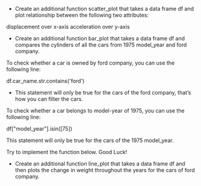 -   Create an additional function scatter_plot that takes a data frame df and plot relationship between the following two attributes:

displacement over x-axis
acceleration over y-axis

<!-- Exercise 1 -->

-   Create an additional function bar_plot that takes a data frame df and compares the cylinders of all the cars from 1975 model_year and ford company.

To check whether a car is owned by ford company, you can use the following line:

df.car_name.str.contains('ford')

<!-- Exercise 2 -->

-   This statement will only be true for the cars of the ford company, that’s how you can filter the cars.

To check whether a car belongs to model-year of 1975, you can use the following line:

df["model_year"].isin([75])

This statement will only be true for the cars of the 1975 model_year.

Try to implement the function below. Good Luck!

-   Create an additional function line_plot that takes a data frame df and then plots the change in weight throughout the years for the cars of ford company.

<!-- Exercise 3 -->
